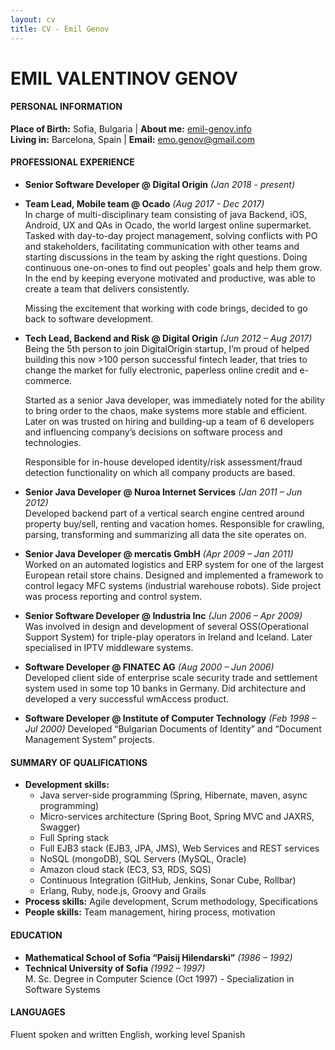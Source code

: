 ```yaml
---
layout: cv
title: CV - Emil Genov
---
```

# EMIL VALENTINOV GENOV

#### PERSONAL INFORMATION
**Place of Birth:** Sofia, Bulgaria | **About me:** [emil-genov.info](http://emil-genov.info)  
**Living in:** Barcelona, Spain | **Email:** <emo.genov@gmail.com>

#### PROFESSIONAL EXPERIENCE
* **Senior Software Developer @ Digital Origin** *(Jan 2018 - present)*

* **Team Lead, Mobile team @ Ocado** *(Aug 2017 - Dec 2017)*  
  In charge of multi-disciplinary team consisting of java Backend, iOS, Android, UX and QAs in Ocado, the world largest online supermarket. Tasked with day-to-day project management, solving conflicts with PO and stakeholders, facilitating communication with other teams and starting discussions in the team by asking the right questions. Doing continuous one-on-ones to find out peoples' goals and help them grow. In the end by keeping everyone motivated and productive, was able to create a team that delivers consistently.  

  Missing the excitement that working with code brings, decided to go back to software development.

* **Tech Lead, Backend and Risk @ Digital Origin** *(Jun 2012 – Aug 2017)*  
  Being the 5th person to join DigitalOrigin startup, I’m proud of helped building this now >100 person successful fintech leader, that tries to change the market for fully electronic, paperless on­line credit and e­-commerce.

  Started as a senior Java developer, was immediately noted for the ability to bring order to the chaos, make systems more stable and efficient. Later on was trusted on hiring and building­-up a team of 6 developers and influencing company’s decisions on software process and technologies.

  Responsible for in­-house developed identity/risk assessment/fraud detection functionality on which all company products are based.

* **Senior Java Developer @ Nuroa Internet Services** *(Jan 2011 – Jun 2012)*  
  Developed backend part of a vertical search engine centred around property buy/sell, renting and vacation homes. Responsible for crawling, parsing, transforming and summarizing all data the site operates on.  

* **Senior Java Developer @ mercatis GmbH** *(Apr 2009 – Jan 2011)*  
  Worked on an automated logistics and ERP system for one of the largest European retail store chains. Designed and implemented a framework to control legacy MFC systems (industrial warehouse robots). Side project was process reporting and control system.

* **Senior Software Developer @ Industria Inc** *(Jun 2006 – Apr 2009)*  
  Was involved in design and development of several OSS(Operational Support System) for triple­-play operators in Ireland and Iceland. Later specialised in IPTV middle­ware systems.

* **Software Developer @ FINATEC AG** *(Aug 2000 – Jun 2006)*  
  Developed client side of enterprise scale security trade and settlement system used in some top 10 banks in Germany. Did architecture and developed a very successful wmAccess product.

* **Software Developer @ Institute of Computer Technology** *(Feb 1998 – Jul 2000)*
  Developed “Bulgarian Documents of Identity” and “Document Management System” projects.

#### SUMMARY OF QUALIFICATIONS
* **Development skills:**  
  * Java server­-side programming (Spring, Hibernate, maven, async programming)  
  * Micro­-services architecture (Spring Boot, Spring MVC and JAX­RS, Swagger)  
  * Full Spring stack  
  * Full EJB3 stack (EJB3, JPA, JMS), Web Services and REST services  
  * NoSQL (mongoDB), SQL Servers (MySQL, Oracle)  
  * Amazon cloud stack (EC3, S3, RDS, SQS)  
  * Continuous Integration (GitHub, Jenkins, Sonar Cube, Rollbar)  
  * Erlang, Ruby, node.js, Groovy and Grails  
* **Process skills:** Agile development, Scrum methodology, Specifications
* **People skills:** Team management, hiring process, motivation

#### EDUCATION
* **Mathematical School of Sofia “Paisij Hilendarski”** *(1986 – 1992)*
* **Technical University of Sofia** *(1992 – 1997)*  
  M. Sc. Degree in Computer Science (Oct 1997) - Specialization in Software Systems

#### LANGUAGES
Fluent spoken and written English, working level Spanish
